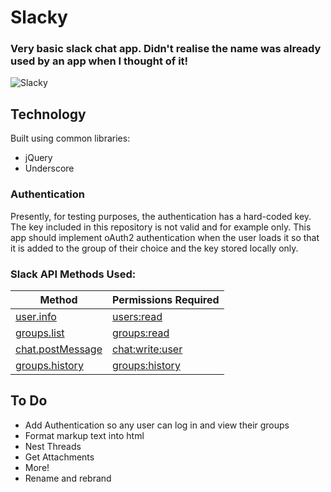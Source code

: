# Slacky
### Very basic slack chat app. Didn't realise the name was already used by an app when I thought of it!
![Slacky](https://i.imgur.com/NPd5dVj.png)
## Technology
Built using common libraries:
* jQuery
* Underscore

### Authentication
Presently, for testing purposes, the authentication has a hard-coded key. The key included in this repository is not valid and for example only. This app should implement oAuth2 authentication when the user loads it so that it is added to the group of their choice and the key stored locally only.

### Slack API Methods Used:
| Method | Permissions Required |
| ------ | -------------------- |
| [user.info](https://api.slack.com/methods/users.info) | [users:read](https://api.slack.com/scopes/users:read) |
| [groups.list](https://api.slack.com/methods/groups.list) | [groups:read](https://api.slack.com/scopes/groups:read) |
| [chat.postMessage](https://api.slack.com/methods/chat.postMessage) | [chat:write:user](https://api.slack.com/scopes/chat:write:user) |
| [groups.history](https://api.slack.com/methods/groups.history) | [groups:history](https://api.slack.com/scopes/chat:write:user) |


## To Do
* Add Authentication so any user can log in and view their groups
* Format markup text into html
* Nest Threads
* Get Attachments
* More!
* Rename and rebrand
